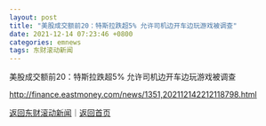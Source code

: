 ```yaml
---
layout: post
title: "美股成交额前20：特斯拉跌超5% 允许司机边开车边玩游戏被调查"
date: 2021-12-14 07:23:46 +0800
categories: emnews
tags: 东财滚动新闻
---
```


美股成交额前20：特斯拉跌超5% 允许司机边开车边玩游戏被调查

<http://finance.eastmoney.com/news/1351,202112142212118798.html>

[返回东财滚动新闻](//finews.withounder.com/emnews/)｜[返回首页](//finews.withounder.com/)